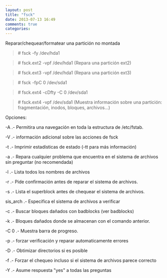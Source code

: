 ```yaml
---
layout: post
title: "fsck"
date: 2013-07-13 16:49
comments: true
categories: 
---
```

Reparar/chequear/formatear una partición no montada 

>\# fsck -fy /dev/hda1 

>\# fsck.ext2 -vpf /dev/hda1 (Repara una partición ext2) 

>\# fsck.ext3 -vpf /dev/hda1 (Repara una partición ext3) 

>\# fsck -fpC 0 /dev/sda1

>\# fsck.ext4 -cDfty -C 0 /dev/sda1

>\# fsck.ext4 -vpf /dev/sda1 (Muestra información sobre una partición: fragmentación, inodos, bloques, archivos...)

Opciones:

-A .- Permitira una navegación en toda la estructura de /etc/fstab.

-V  .- información adicional sobre las acciones de fsck

-t   .- Imprimir estadísticas de estado (-tt para más información)

-a .- Repara cualquier problema que encuentra en el sistema de archivos sin preguntar (no recomendada)

-l .- Lista todos los nombres de archivos

-r .- Pide confirmación antes de reparar el sistema de archivos.

-s .- Lista el superblock antes de chequear el sistema de archivos.

sis_arch .- Especifica el sistema de archivos a verificar 

-c .- Buscar bloques dañados con badblocks (ver badblocks)

-k .- Bloques dañados donde se almacenan con el comando anterior. 

-C 0 .- Muestra barra de progreso.

-p .- forzar verificación y reparar automaticamente errores

-D .- Obtimizar directorios si es posible

-f   .- Forzar el chequeo incluso si el sistema de archivos parece correcto

-Y   .- Asume respuesta "yes" a todas las preguntas

